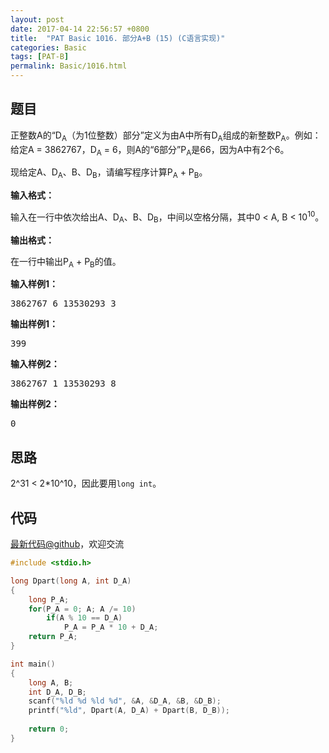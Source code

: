 ```yaml
---
layout: post
date: 2017-04-14 22:56:57 +0800
title:  "PAT Basic 1016. 部分A+B (15) (C语言实现)"
categories: Basic
tags: [PAT-B]
permalink: Basic/1016.html
---
```


## 题目

<div id="problemContent">
<p>正整数A的“D<sub>A</sub>（为1位整数）部分”定义为由A中所有D<sub>A</sub>组成的新整数P<sub>A</sub>。例如：给定A = 3862767，D<sub>A</sub> = 6，则A的“6部分”P<sub>A</sub>是66，因为A中有2个6。</p>
<p>现给定A、D<sub>A</sub>、B、D<sub>B</sub>，请编写程序计算P<sub>A</sub> + P<sub>B</sub>。</p>
<p><b>
输入格式：
</b></p>
<p>输入在一行中依次给出A、D<sub>A</sub>、B、D<sub>B</sub>，中间以空格分隔，其中0 &lt; A, B &lt; 10<sup>10</sup>。</p>
<p><b>
输出格式：
</b></p>
<p>在一行中输出P<sub>A</sub> + P<sub>B</sub>的值。
</p>
<b>输入样例1：</b><pre>
3862767 6 13530293 3
</pre>
<b>输出样例1：</b><pre>
399
</pre>
<b>输入样例2：</b><pre>
3862767 1 13530293 8
</pre>
<b>输出样例2：</b><pre>
0
</pre>
</div>

## 思路

2^31 < 2*10^10，因此要用`long int`。

## 代码

[最新代码@github](https://github.com/OliverLew/PAT/blob/master/PATBasic/1016.c)，欢迎交流
```c
#include <stdio.h>

long Dpart(long A, int D_A)
{
    long P_A;
    for(P_A = 0; A; A /= 10)
        if(A % 10 == D_A)
            P_A = P_A * 10 + D_A;
    return P_A;
}

int main()
{
    long A, B;
    int D_A, D_B;
    scanf("%ld %d %ld %d", &A, &D_A, &B, &D_B);
    printf("%ld", Dpart(A, D_A) + Dpart(B, D_B));
    
    return 0;
}

```